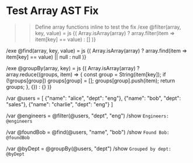 # Test Array AST Fix

>> Define array functions inline to test the fix
/exe @filter(array, key, value) = js {(
  Array.isArray(array) 
    ? array.filter(item => item[key] == value)
    : []
)}

/exe @find(array, key, value) = js {(
  Array.isArray(array) 
    ? array.find(item => item[key] == value) || null
    : null
)}

/exe @groupBy(array, key) = js {(
  Array.isArray(array) 
    ? array.reduce((groups, item) => {
        const group = String(item[key]);
        if (!groups[group]) groups[group] = [];
        groups[group].push(item);
        return groups;
      }, {})
    : {}
)}

/var @users = [
  {"name": "alice", "dept": "eng"},
  {"name": "bob", "dept": "sales"},
  {"name": "charlie", "dept": "eng"}
]

/var @engineers = @filter(@users, "dept", "eng")
/show `Engineers: @engineers`

/var @foundBob = @find(@users, "name", "bob")
/show `Found Bob: @foundBob`

/var @byDept = @groupBy(@users, "dept")
/show `Grouped by dept: @byDept`